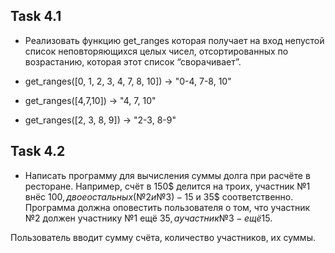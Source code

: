 ## Task 4.1

* Реализовать функцию get_ranges которая получает на вход непустой список неповторяющихся целых чисел, отсортированных по возрастанию, которая этот список “сворачивает”.

* get_ranges([0, 1, 2, 3, 4, 7, 8, 10])  ->  "0-4, 7-8, 10"
* get_ranges([4,7,10])  -> "4, 7, 10"
* get_ranges([2, 3, 8, 9])  -> "2-3, 8-9"

## Task 4.2

* Написать программу для вычисления суммы долга при расчёте в ресторане. Например, счёт в 150$ делится на троих, участник №1 внёс 100$, двое остальных (№2 и №3) - 15$ и 35$ соответственно. 
Программа должна оповестить пользователя о том, что участник №2 должен участнику №1 ещё 35$, а участник №3 - ещё 15$.

Пользователь вводит сумму счёта, количество участников, их суммы.
